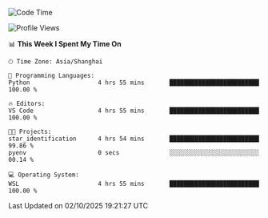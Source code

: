 <!--START_SECTION:waka-->
![Code Time](http://img.shields.io/badge/Code%20Time-3%2C132%20hrs%2034%20mins-blue)

![Profile Views](http://img.shields.io/badge/Profile%20Views-0-blue)

📊 **This Week I Spent My Time On** 

```text
🕑︎ Time Zone: Asia/Shanghai

💬 Programming Languages: 
Python                   4 hrs 55 mins       █████████████████████████   100.00 % 

🔥 Editors: 
VS Code                  4 hrs 55 mins       █████████████████████████   100.00 % 

🐱‍💻 Projects: 
star_identification      4 hrs 54 mins       █████████████████████████   99.86 % 
pyenv                    0 secs              ░░░░░░░░░░░░░░░░░░░░░░░░░   00.14 % 

💻 Operating System: 
WSL                      4 hrs 55 mins       █████████████████████████   100.00 % 
```


 Last Updated on 02/10/2025 19:21:27 UTC
<!--END_SECTION:waka-->